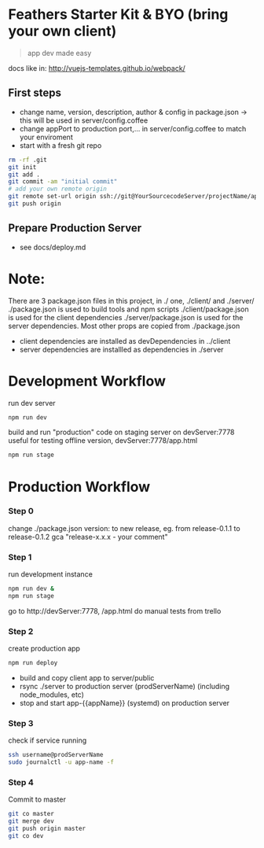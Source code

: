 # Feathers Starter Kit & BYO (bring your own client)

> app dev made easy

docs like in: http://vuejs-templates.github.io/webpack/


## First steps
- change name, version, description, author & config in package.json -> this will be used in server/config.coffee
- change appPort to production port,... in server/config.coffee to match your enviroment
- start with a fresh git repo
``` sh
rm -rf .git
git init
git add .
git commit -am "initial commit"
# add your own remote origin
git remote set-url origin ssh://git@YourSourcecodeServer/projectName/appName.git
git push origin
```

## Prepare Production Server
- see docs/deploy.md


# Note:
There are 3 package.json files in this project, in ./  one, ./client/ and ./server/
./package.json is used to build tools and npm scripts
./client/package.json is used for the client dependencies
./server/package.json is used for the server dependencies. Most other props are copied from ./package.json
- client dependencies are installed as devDependencies in ../client
- server dependencies are installled as dependencies in ./server


# Development Workflow

run dev server
``` sh
npm run dev
```

build and run "production" code on staging server on devServer:7778
useful for testing offline version, devServer:7778/app.html
``` sh
npm run stage
```

# Production Workflow
### Step 0
change ./package.json version: to new release, eg. from release-0.1.1 to release-0.1.2
gca "release-x.x.x - your comment"

### Step 1

run development instance
``` sh
npm run dev &
npm run stage
```
go to http://devServer:7778, /app.html
do manual tests from trello

### Step 2

create production app

``` sh
npm run deploy
```
- build and copy client app to server/public
- rsync ./server to production server (prodServerName) (including node_modules, etc)
- stop and start app-{{appName}} (systemd) on production server

### Step 3

check if service running
``` sh
ssh username@prodServerName
sudo journalctl -u app-name -f
```


### Step 4

Commit to master
``` sh
git co master
git merge dev
git push origin master
git co dev

```
